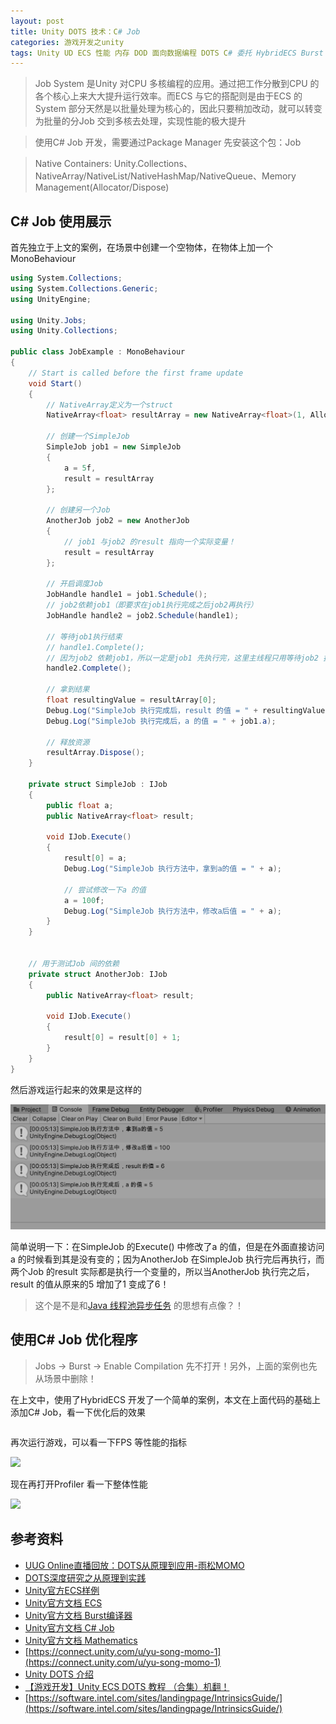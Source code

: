 ```yaml
---
layout: post
title: Unity DOTS 技术：C# Job
categories: 游戏开发之unity
tags: Unity UD ECS 性能 内存 DOD 面向数据编程 DOTS C# 委托 HybridECS Burst 
---
```


>Job System 是Unity 对CPU 多核编程的应用。通过把工作分散到CPU 的各个核心上来大大提升运行效率。而ECS 与它的搭配则是由于ECS 的System 部分天然是以批量处理为核心的，因此只要稍加改动，就可以转变为批量的分Job 交到多核去处理，实现性能的极大提升

>使用C# Job 开发，需要通过Package Manager 先安装这个包：Job

>Native Containers: Unity.Collections、NativeArray/NativeList/NativeHashMap/NativeQueue、Memory Management(Allocator/Dispose)

## C# Job 使用展示

首先独立于上文的案例，在场景中创建一个空物体，在物体上加一个MonoBehaviour

```c#
using System.Collections;
using System.Collections.Generic;
using UnityEngine;

using Unity.Jobs;
using Unity.Collections;

public class JobExample : MonoBehaviour
{
    // Start is called before the first frame update
    void Start()
    {
        // NativeArray定义为一个struct
        NativeArray<float> resultArray = new NativeArray<float>(1, Allocator.TempJob);

        // 创建一个SimpleJob
        SimpleJob job1 = new SimpleJob
        {
            a = 5f,
            result = resultArray
        };

        // 创建另一个Job
        AnotherJob job2 = new AnotherJob
        {
            // job1 与job2 的result 指向一个实际变量！
            result = resultArray
        };

        // 开启调度Job
        JobHandle handle1 = job1.Schedule();
        // job2依赖job1（即要求在job1执行完成之后job2再执行）
        JobHandle handle2 = job2.Schedule(handle1);

        // 等待job1执行结束
        // handle1.Complete();
        // 因为job2 依赖job1，所以一定是job1 先执行完，这里主线程只用等待job2 执行结束就好了！
        handle2.Complete();

        // 拿到结果
        float resultingValue = resultArray[0];
        Debug.Log("SimpleJob 执行完成后，result 的值 = " + resultingValue);
        Debug.Log("SimpleJob 执行完成后，a 的值 = " + job1.a);

        // 释放资源
        resultArray.Dispose();
    }

    private struct SimpleJob : IJob
    {
        public float a;
        public NativeArray<float> result;

        void IJob.Execute()
        {
            result[0] = a;
            Debug.Log("SimpleJob 执行方法中，拿到a的值 = " + a);

            // 尝试修改一下a 的值
            a = 100f;
            Debug.Log("SimpleJob 执行方法中，修改a后值 = " + a);
        }
    }


    // 用于测试Job 间的依赖
    private struct AnotherJob: IJob
    {
        public NativeArray<float> result;

        void IJob.Execute()
        {
            result[0] = result[0] + 1;
        }
    }
}
```

然后游戏运行起来的效果是这样的

![](../media/image/2020-11-29/01.png)

简单说明一下：在SimpleJob 的Execute() 中修改了a 的值，但是在外面直接访问a 的时候看到其是没有变的；因为AnotherJob 在SimpleJob 执行完后再执行，而两个Job 的result 实际都是执行一个变量的，所以当AnotherJob 执行完之后，result 的值从原来的5 增加了1 变成了6！

>这个是不是和[Java 线程池异步任务](http://www.xumenger.com/callable-future-20201105/) 的思想有点像？！

## 使用C# Job 优化程序

>Jobs -> Burst -> Enable Compilation 先不打开！另外，上面的案例也先从场景中删除！

在上文中，使用了HybridECS 开发了一个简单的案例，本文在上面代码的基础上添加C# Job，看一下优化后的效果

```c#

```

再次运行游戏，可以看一下FPS 等性能的指标

![](../media/2020-11-29/.gif)

现在再打开Profiler 看一下整体性能

![](../media/2020-11-29/.gif)

## 参考资料

* [UUG Online直播回放：DOTS从原理到应用-雨松MOMO](https://www.bilibili.com/video/BV1sD4y1Q7an)
* [DOTS深度研究之从原理到实践](https://www.xuanyusong.com/archives/4708)
* [Unity官方ECS样例](https://github.com/Unity-Technologies/EntityComponentSystemSamples.git)
* [Unity官方文档 ECS](https://docs.unity3d.com/Packages/com.unity.entities@0.16/manual/index.html)
* [Unity官方文档 Burst编译器](https://docs.unity3d.com/Packages/com.unity.burst@1.4/manual/index.html)
* [Unity官方文档 C# Job](https://docs.unity3d.com/Manual/JobSystem.html)
* [Unity官方文档 Mathematics](https://docs.unity3d.com/Packages/com.unity.mathematics@1.2/manual/index.html)
* [https://connect.unity.com/u/yu-song-momo-1](https://connect.unity.com/u/yu-song-momo-1)
* [Unity DOTS 介绍](https://www.bilibili.com/video/BV1tp4y1S7sc)
* [【游戏开发】Unity ECS DOTS 教程 （合集）机翻！](https://www.bilibili.com/video/BV1qE411x7Wg)
* [https://software.intel.com/sites/landingpage/IntrinsicsGuide/](https://software.intel.com/sites/landingpage/IntrinsicsGuide/)
